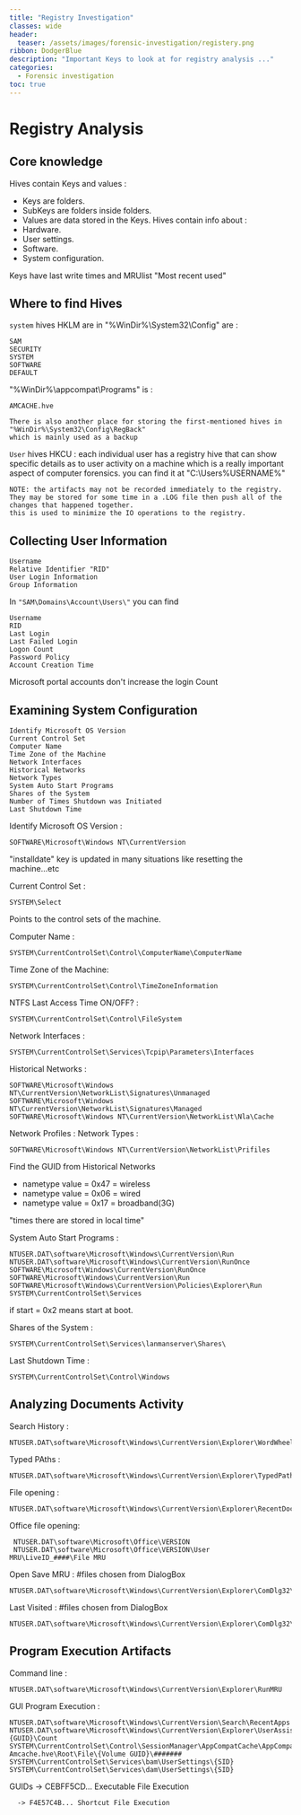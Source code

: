 ```yaml
---
title: "Registry Investigation"
classes: wide
header:
  teaser: /assets/images/forensic-investigation/registery.png
ribbon: DodgerBlue
description: "Important Keys to look at for registry analysis ..."
categories:
  - Forensic investigation
toc: true
---
```

# Registry Analysis 

## Core knowledge

Hives contain Keys and values :
- Keys are folders.
- SubKeys are folders inside folders.
- Values are data stored in the Keys.
Hives contain info about :
- Hardware.
- User settings.
- Software.
- System configuration.

Keys have last write times and MRUlist "Most recent used"

## Where to find Hives

`system` hives HKLM are in 
"%WinDir%\System32\Config" are :
	
	SAM
	SECURITY
	SYSTEM
	SOFTWARE
	DEFAULT

"%WinDir%\appcompat\Programs" is :

	AMCACHE.hve

	There is also another place for storing the first-mentioned hives in 
	"%WinDir%\System32\Config\RegBack" 
	which is mainly used as a backup

`User` hives HKCU :
each individual user has a registry hive that can show specific details as to user activity on a machine which is a really important aspect of computer forensics.
you can find it at 
"C:\Users\%USERNAME%\"

	NOTE: the artifacts may not be recorded immediately to the registry.
	They may be stored for some time in a .LOG file then push all of the changes that happened together.
	this is used to minimize the IO operations to the registry.

## Collecting User Information

	Username
	Relative Identifier "RID"
	User Login Information
	Group Information

In `"SAM\Domains\Account\Users\"` you can find

	Username
	RID
	Last Login
	Last Failed Login
	Logon Count
	Password Policy
	Account Creation Time

Microsoft portal accounts don't increase the login Count

## Examining System Configuration 

	Identify Microsoft OS Version
	Current Control Set
	Computer Name
	Time Zone of the Machine
	Network Interfaces
	Historical Networks
	Network Types
	System Auto Start Programs
	Shares of the System
	Number of Times Shutdown was Initiated
	Last Shutdown Time

Identify Microsoft OS Version :

	SOFTWARE\Microsoft\Windows NT\CurrentVersion
"installdate" key is updated in many situations like resetting the machine...etc

Current Control Set :

	SYSTEM\Select
Points to the control sets of the machine.

Computer Name :

	SYSTEM\CurrentControlSet\Control\ComputerName\ComputerName

Time Zone of the Machine:

	SYSTEM\CurrentControlSet\Control\TimeZoneInformation

NTFS Last Access Time ON/OFF? :

	SYSTEM\CurrentControlSet\Control\FileSystem

Network Interfaces :

	SYSTEM\CurrentControlSet\Services\Tcpip\Parameters\Interfaces

Historical Networks :

	SOFTWARE\Microsoft\Windows NT\CurrentVersion\NetworkList\Signatures\Unmanaged
	SOFTWARE\Microsoft\Windows NT\CurrentVersion\NetworkList\Signatures\Managed
	SOFTWARE\Microsoft\Windows NT\CurrentVersion\NetworkList\Nla\Cache

Network Profiles :
Network Types :

	SOFTWARE\Microsoft\Windows NT\CurrentVersion\NetworkList\Prifiles

Find the GUID from Historical Networks
- nametype value = 0x47 = wireless
- nametype value = 0x06 = wired
- nametype value = 0x17 = broadband(3G)

"times there are stored in local time"



System Auto Start Programs :
 	
	NTUSER.DAT\software\Microsoft\Windows\CurrentVersion\Run
	NTUSER.DAT\software\Microsoft\Windows\CurrentVersion\RunOnce
	SOFTWARE\Microsoft\Windows\CurrentVersion\RunOnce
	SOFTWARE\Microsoft\Windows\CurrentVersion\Run
	SOFTWARE\Microsoft\Windows\CurrentVersion\Policies\Explorer\Run
	SYSTEM\CurrentControlSet\Services

if start = 0x2 means start at boot.

Shares of the System :

	SYSTEM\CurrentControlSet\Services\lanmanserver\Shares\

Last Shutdown Time :

	SYSTEM\CurrentControlSet\Control\Windows

## Analyzing Documents Activity

Search History :

	NTUSER.DAT\software\Microsoft\Windows\CurrentVersion\Explorer\WordWheelQuery
	
Typed PAths :

	NTUSER.DAT\software\Microsoft\Windows\CurrentVersion\Explorer\TypedPaths

File opening :

	NTUSER.DAT\software\Microsoft\Windows\CurrentVersion\Explorer\RecentDocs

Office file opening:

	 NTUSER.DAT\software\Microsoft\Office\VERSION
	 NTUSER.DAT\software\Microsoft\Office\VERSION\User MRU\LiveID_####\File MRU

Open Save MRU :
        #files chosen from DialogBox

	NTUSER.DAT\software\Microsoft\Windows\CurrentVersion\Explorer\ComDlg32\OpenSavePidMRU

Last Visited :
	#files chosen from DialogBox

	NTUSER.DAT\software\Microsoft\Windows\CurrentVersion\Explorer\ComDlg32\LastVisitedPidMRU

## Program Execution Artifacts

Command line :
	
	NTUSER.DAT\software\Microsoft\Windows\CurrentVersion\Explorer\RunMRU

GUI Program Execution :

	NTUSER.DAT\software\Microsoft\Windows\CurrentVersion\Search\RecentApps
	NTUSER.DAT\software\Microsoft\Windows\CurrentVersion\Explorer\UserAssist\{GUID}\Count
	SYSTEM\CurrentControlSet\Control\SessionManager\AppCompatCache\AppCompatCache
	Amcache.hve\Root\File\{Volume GUID}\#######
	SYSTEM\CurrentControlSet\Services\bam\UserSettings\{SID}
	SYSTEM\CurrentControlSet\Services\dam\UserSettings\{SID}

GUIDs -> CEBFF5CD... Executable File Execution

      -> F4E57C4B... Shortcut File Execution
